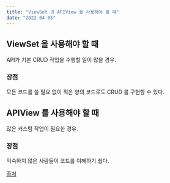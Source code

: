 ```yaml
---
title: "ViewSet 과 APIView 를 사용해야 할 때"
date: "2022-04-05"
---
```


## ViewSet 을 사용해야 할 때
API가 기본 CRUD 작업을 수행할 일이 많을 경우.
### 장점
모든 코드를 쓸 필요 없이 적은 양의 코드로도 CRUD 를 구현할 수 있다.

## APIView 를 사용해야 할 때
많은 커스텀 작업이 필요한 경우.
### 장점
익숙하지 않은 사람들이 코드를 이해하기 쉽다.

[출처](https://www.reddit.com/r/django/comments/sm07s2/drf_when_to_use_viewsets_vs_generic_views_vs/)